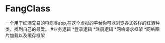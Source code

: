 # FangClass
一个用于红酒交易的电商类app,在这个虚拟的平台你可以浏览各式各样的红酒种类，找到自己的最爱。
#业务逻辑
*登录逻辑
*注册逻辑
*网络请求框架
*网络图片加载以及缓存框架
